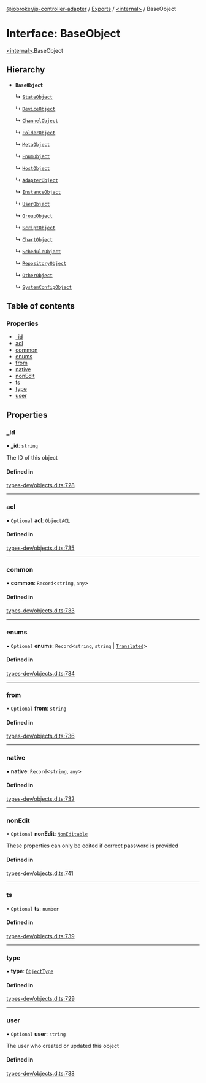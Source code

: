 [@iobroker/js-controller-adapter](../README.md) / [Exports](../modules.md) / [\<internal\>](../modules/internal_.md) / BaseObject

# Interface: BaseObject

[\<internal\>](../modules/internal_.md).BaseObject

## Hierarchy

- **`BaseObject`**

  ↳ [`StateObject`](internal_.StateObject.md)

  ↳ [`DeviceObject`](internal_.DeviceObject.md)

  ↳ [`ChannelObject`](internal_.ChannelObject.md)

  ↳ [`FolderObject`](internal_.FolderObject.md)

  ↳ [`MetaObject`](internal_.MetaObject.md)

  ↳ [`EnumObject`](internal_.EnumObject.md)

  ↳ [`HostObject`](internal_.HostObject.md)

  ↳ [`AdapterObject`](internal_.AdapterObject.md)

  ↳ [`InstanceObject`](internal_.InstanceObject.md)

  ↳ [`UserObject`](internal_.UserObject.md)

  ↳ [`GroupObject`](internal_.GroupObject.md)

  ↳ [`ScriptObject`](internal_.ScriptObject.md)

  ↳ [`ChartObject`](internal_.ChartObject.md)

  ↳ [`ScheduleObject`](internal_.ScheduleObject.md)

  ↳ [`RepositoryObject`](internal_.RepositoryObject.md)

  ↳ [`OtherObject`](internal_.OtherObject.md)

  ↳ [`SystemConfigObject`](internal_.SystemConfigObject.md)

## Table of contents

### Properties

- [\_id](internal_.BaseObject.md#_id)
- [acl](internal_.BaseObject.md#acl)
- [common](internal_.BaseObject.md#common)
- [enums](internal_.BaseObject.md#enums)
- [from](internal_.BaseObject.md#from)
- [native](internal_.BaseObject.md#native)
- [nonEdit](internal_.BaseObject.md#nonedit)
- [ts](internal_.BaseObject.md#ts)
- [type](internal_.BaseObject.md#type)
- [user](internal_.BaseObject.md#user)

## Properties

### \_id

• **\_id**: `string`

The ID of this object

#### Defined in

[types-dev/objects.d.ts:728](https://github.com/ioBroker/ioBroker.js-controller/blob/ae4125d6/packages/types-dev/objects.d.ts#L728)

___

### acl

• `Optional` **acl**: [`ObjectACL`](internal_.ObjectACL.md)

#### Defined in

[types-dev/objects.d.ts:735](https://github.com/ioBroker/ioBroker.js-controller/blob/ae4125d6/packages/types-dev/objects.d.ts#L735)

___

### common

• **common**: `Record`\<`string`, `any`\>

#### Defined in

[types-dev/objects.d.ts:733](https://github.com/ioBroker/ioBroker.js-controller/blob/ae4125d6/packages/types-dev/objects.d.ts#L733)

___

### enums

• `Optional` **enums**: `Record`\<`string`, `string` \| [`Translated`](../modules/internal_.md#translated)\>

#### Defined in

[types-dev/objects.d.ts:734](https://github.com/ioBroker/ioBroker.js-controller/blob/ae4125d6/packages/types-dev/objects.d.ts#L734)

___

### from

• `Optional` **from**: `string`

#### Defined in

[types-dev/objects.d.ts:736](https://github.com/ioBroker/ioBroker.js-controller/blob/ae4125d6/packages/types-dev/objects.d.ts#L736)

___

### native

• **native**: `Record`\<`string`, `any`\>

#### Defined in

[types-dev/objects.d.ts:732](https://github.com/ioBroker/ioBroker.js-controller/blob/ae4125d6/packages/types-dev/objects.d.ts#L732)

___

### nonEdit

• `Optional` **nonEdit**: [`NonEditable`](internal_.NonEditable.md)

These properties can only be edited if correct password is provided

#### Defined in

[types-dev/objects.d.ts:741](https://github.com/ioBroker/ioBroker.js-controller/blob/ae4125d6/packages/types-dev/objects.d.ts#L741)

___

### ts

• `Optional` **ts**: `number`

#### Defined in

[types-dev/objects.d.ts:739](https://github.com/ioBroker/ioBroker.js-controller/blob/ae4125d6/packages/types-dev/objects.d.ts#L739)

___

### type

• **type**: [`ObjectType`](../modules/internal_.md#objecttype)

#### Defined in

[types-dev/objects.d.ts:729](https://github.com/ioBroker/ioBroker.js-controller/blob/ae4125d6/packages/types-dev/objects.d.ts#L729)

___

### user

• `Optional` **user**: `string`

The user who created or updated this object

#### Defined in

[types-dev/objects.d.ts:738](https://github.com/ioBroker/ioBroker.js-controller/blob/ae4125d6/packages/types-dev/objects.d.ts#L738)
